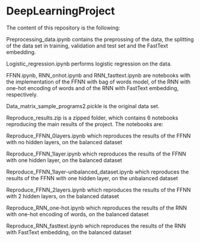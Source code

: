 # DeepLearningProject

The content of this repository is the following:

Preprocessing_data.ipynb contains the preprossing of the data, the splitting of the data set in training, validation and test set and the FastText embedding.

Logistic_regression.ipynb performs logistic regression on the data.

FFNN.ipynb, RNN_onhot.ipynb and RNN_fasttext.ipynb are notebooks with the implementation of the FFNN with bag of words model, of the RNN with one-hot encoding of words and of the RNN with FastText embedding, respectively.

Data_matrix_sample_programs2.pickle is the original data set.

Reproduce_results.zip is a zipped folder, which contains 6 notebooks reproducing the main results of the project. The notebooks are:

Reproduce_FFNN_0layers.ipynb which reproduces the results of the FFNN with no hidden layers, on the balanced dataset

Reproduce_FFNN_1layer.ipynb which reproduces the results of the FFNN with one hidden layer, on the balanced dataset

Reproduce_FFNN_1layer-unbalanced_dataset.ipynb which reproduces the results of the FFNN with one hidden layer, on the unbalanced dataset

Reproduce_FFNN_2layers.ipynb which reproduces the results of the FFNN with 2 hidden layers, on the balanced dataset

Reproduce_RNN_one-hot.ipynb which reproduces the results of the RNN with one-hot encoding of words, on the balanced dataset

Reproduce_RNN_fasttext.ipynb which reproduces the results of the RNN with FastText embedding, on the balanced dataset

